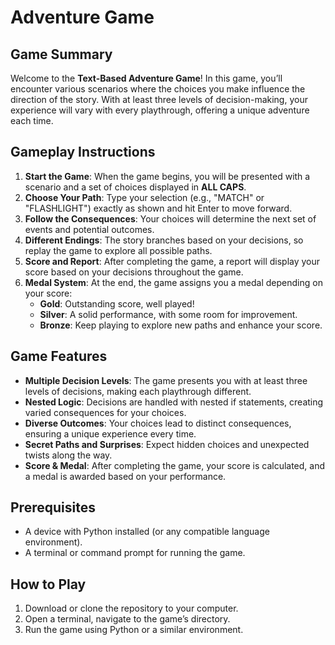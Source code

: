 # Adventure Game 

## Game Summary
Welcome to the **Text-Based Adventure Game**! In this game, you’ll encounter various scenarios where the choices you make influence the direction of the story. With at least three levels of decision-making, your experience will vary with every playthrough, offering a unique adventure each time.

## Gameplay Instructions
1. **Start the Game**: When the game begins, you will be presented with a scenario and a set of choices displayed in **ALL CAPS**.
2. **Choose Your Path**: Type your selection (e.g., "MATCH" or "FLASHLIGHT") exactly as shown and hit Enter to move forward.
3. **Follow the Consequences**: Your choices will determine the next set of events and potential outcomes.
4. **Different Endings**: The story branches based on your decisions, so replay the game to explore all possible paths.
5. **Score and Report**: After completing the game, a report will display your score based on your decisions throughout the game.
6. **Medal System**: At the end, the game assigns you a medal depending on your score:
    - **Gold**: Outstanding score, well played!
    - **Silver**: A solid performance, with some room for improvement.
    - **Bronze**: Keep playing to explore new paths and enhance your score.

## Game Features
- **Multiple Decision Levels**: The game presents you with at least three levels of decisions, making each playthrough different.
- **Nested Logic**: Decisions are handled with nested if statements, creating varied consequences for your choices.
- **Diverse Outcomes**: Your choices lead to distinct consequences, ensuring a unique experience every time.
- **Secret Paths and Surprises**: Expect hidden choices and unexpected twists along the way.
- **Score & Medal**: After completing the game, your score is calculated, and a medal is awarded based on your performance.

## Prerequisites
- A device with Python installed (or any compatible language environment).
- A terminal or command prompt for running the game.

## How to Play
1. Download or clone the repository to your computer.
2. Open a terminal, navigate to the game’s directory.
3. Run the game using Python or a similar environment.
